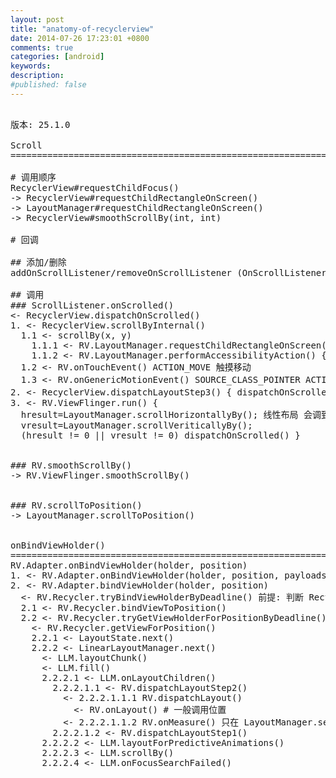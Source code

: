```yaml
---
layout: post
title: "anatomy-of-recyclerview"
date: 2014-07-26 17:23:01 +0800
comments: true
categories: [android]
keywords: 
description: 
#published: false
---
```


<pre>

版本: 25.1.0

Scroll
============================================================

# 调用顺序
RecyclerView#requestChildFocus()
-> RecyclerView#requestChildRectangleOnScreen()
-> LayoutManager#requestChildRectangleOnScreen()
-> RecyclerView#smoothScrollBy(int, int)

# 回调

## 添加/删除
addOnScrollListener/removeOnScrollListener (OnScrollListener)

## 调用
### ScrollListener.onScrolled()
<- RecyclerView.dispatchOnScrolled()
1. <- RecyclerView.scrollByInternal()
  1.1 <- scrollBy(x, y)
    1.1.1 <- RV.LayoutManager.requestChildRectangleOnScreen() { dx!=0 || dy!=0 }
    1.1.2 <- RV.LayoutManager.performAccessibilityAction() { vScroll != 0 || hScroll != 0 }
  1.2 <- RV.onTouchEvent() ACTION_MOVE 触摸移动
  1.3 <- RV.onGenericMotionEvent() SOURCE_CLASS_POINTER ACTION_SCROLL 鼠标滚轮
2. <- RecyclerView.dispatchLayoutStep3() { dispatchOnScrolled(0,0) } layout引起的 item range changed
3. <- RV.ViewFlinger.run() {
  hresult=LayoutManager.scrollHorizontallyBy(); 线性布局 会调到 LinearLayoutManager.scrollBy()
  vresult=LayoutManager.scrollVeriticallyBy();
  (hresult != 0 || vresult != 0) dispatchOnScrolled() }


### RV.smoothScrollBy()
-> RV.ViewFlinger.smoothScrollBy()


### RV.scrollToPosition()
-> LayoutManager.scrollToPosition()


onBindViewHolder()
============================================================
RV.Adapter.onBindViewHolder(holder, position)
1. <- RV.Adapter.onBindViewHolder(holder, position, payloads)
2. <- RV.Adapter.bindViewHolder(holder, position)
  <- RV.Recycler.tryBindViewHolderByDeadline() 前提: 判断 RecyclerPool.willBindInTime()
  2.1 <- RV.Recycler.bindViewToPosition()
  2.2 <- RV.Recycler.tryGetViewHolderForPositionByDeadline()
    <- RV.Recycler.getViewForPosition()
    2.2.1 <- LayoutState.next()
    2.2.2 <- LinearLayoutManager.next()
      <- LLM.layoutChunk()
      <- LLM.fill()
      2.2.2.1 <- LLM.onLayoutChildren()
        2.2.2.1.1 <- RV.dispatchLayoutStep2()
          <- 2.2.2.1.1.1 RV.dispatchLayout()
            <- RV.onLayout() # 一般调用位置
          <- 2.2.2.1.1.2 RV.onMeasure() 只在 LayoutManager.setAutoMeasureEnabled(true)
        2.2.2.1.2 <- RV.dispatchLayoutStep1()
      2.2.2.2 <- LLM.layoutForPredictiveAnimations()
      2.2.2.3 <- LLM.scrollBy()
      2.2.2.4 <- LLM.onFocusSearchFailed()

</pre>